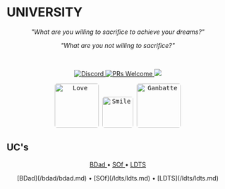 # **UNIVERSITY**

<p align="center"><i>"What are you willing to sacrifice to achieve your dreams?"</i> </p>
<p align="center"><i>"What are you not willing to sacrifice?"</i> </p>

<br>

<p align="center"> 
  <a href="---">
    <img src="https://img.shields.io/badge/University-University%20of%20Porto-white.svg" alt="Discord">
  </a>
  <a href="http://makeapullrequest.com">
    <img src="https://img.shields.io/badge/progress-5%25-brightgreen.svg" alt="PRs Welcome">
  </a>
  <a href="https://www.repostatus.org/#wip"><img src="https://www.repostatus.org/badges/latest/concept.svg" />
  </a>  
</p>

<p align="center">
  <kbd>
    <img width="" style="border-radius: 5px" height="100" src="https://i.pinimg.com/originals/a4/04/46/a40446e62b33a3f911ac47c6ed24565f.gif" alt="Love">
    <img width="" style="border-radius: 5px" height="70" src="https://i.pinimg.com/originals/2c/65/0b/2c650b2d73cda2da8917c9d3f94ca6b2.gif" alt="Smile">
    <img width="" style="border-radius: 5px" height="100" src="https://i.pinimg.com/originals/43/f5/bb/43f5bbaf17d061377206243140e855d8.gif"alt="Ganbatte">

</p>




## **UC's**

<p align="center"> 
  <a href="---"> BDad 
  </a>
  • 
  <a href="---"> SOf 
  </a>
  •
  <a href="https://github.com/MitsukiS16/uni/blob/ba984e10952f008170a4f2ba9396cc74f6d078d3/docs/ldts.md"> LDTS 
  </a>
   
</p>


<p align="center"> 
[BDad](/bdad/bdad.md) •
[SOf](/ldts/ldts.md) •
[LDTS](/ldts/ldts.md)
</p>
